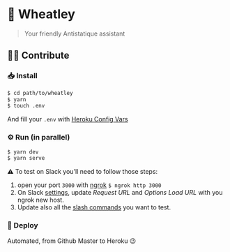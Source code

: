 # 🤖 Wheatley

> Your friendly Antistatique assistant

## 👨‍💻 Contribute

### 📥 Install

```bash
$ cd path/to/wheatley
$ yarn
$ touch .env
```

And fill your `.env` with [Heroku Config Vars](https://dashboard.heroku.com/apps/wheatley/settings)

### ⚙️ Run (in parallel)

```bash
$ yarn dev
$ yarn serve
```

⚠️ To test on Slack you'll need to follow those steps:
1. open your port `3000` with [ngrok](https://ngrok.com/) `$ ngrok http 3000`
2. On Slack [settings](https://api.slack.com/apps/A012FHCU6MV/interactive-messages?), update *Request URL* and *Options Load URL* with you ngrok new host.
3. Update also all the [slash commands](https://api.slack.com/apps/A012FHCU6MV/slash-commands?) you want to test.


### 🚀 Deploy

Automated, from Github Master to Heroku 😉
